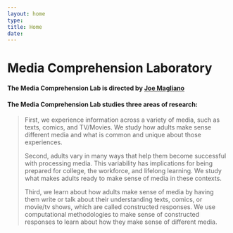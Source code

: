 ```yaml
---
layout: home
type:
title: Home
date: 
---
```

<style>
.link {
    color: #4f8aff !important;
    text-decoration: none !important;
    border-bottom: none !important;
}
.link:hover {
    font-weight: bold !important;
}
#head {
  transition: transform .5s ease-in-out;
}
#head:hover {
  transform: rotate(180deg);
}
#head-box {
    max-width: 15rem;
    max-height: 15rem;
    display: flex;
    align-items: flex-end
}
</style>

<!-- <div style="border-radius: 5px; background-color:black; overflow: hidden; height:auto;">
  <img style='margin:0; max-width: 100%;' src="https://netcommunity.gsu.edu/view.image?Id=3002" alt="Lab"></img>
</div> -->

# Media Comprehension Laboratory

#### The Media Comprehension Lab is directed by [Joe Magliano](https://education.gsu.edu/profile/joe-magliano/)
 
#### The Media Comprehension Lab studies three areas of research: 

>First, we experience information across a variety of media, such as texts, comics, and TV/Movies. We study how adults make sense different media and what is common and unique about those experiences. 
>
>Second, adults vary in many ways that help them become successful with processing media.  This variability has implications for being prepared for college, the workforce, and lifelong learning.  We study what makes adults ready to make sense of media in these contexts.
> 
>Third, we learn about how adults make sense of media by having them write or talk about their understanding texts, comics, or movie/tv shows, which are called constructed responses. We use computational methodologies to make sense of constructed responses to learn about how they make sense of different media.


